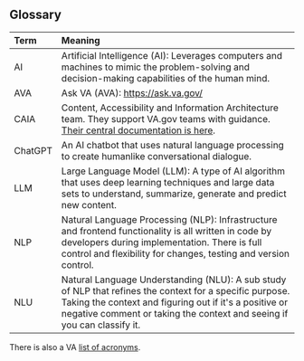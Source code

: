 ## Glossary

|Term|Meaning|
| :-- | :-- |
|AI|Artificial Intelligence (AI): Leverages computers and machines to mimic the problem-solving and decision-making capabilities of the human mind.|
|AVA|Ask VA (AVA): https://ask.va.gov/|
|CAIA|Content, Accessibility and Information Architecture team. They support VA.gov teams with guidance. [Their central documentation is here](https://github.com/department-of-veterans-affairs/va.gov-team/tree/master/teams/CAIA#content-accessibility-and-information-architecture).|
|ChatGPT|An AI chatbot that uses natural language processing to create humanlike conversational dialogue.|
|LLM|Large Language Model (LLM): A type of AI algorithm that uses deep learning techniques and large data sets to understand, summarize, generate and predict new content.|
|NLP|Natural Language Processing (NLP): Infrastructure and frontend functionality is all written in code by developers during implementation. There is full control and flexibility for changes, testing and version control.|
|NLU|Natural Language Understanding (NLU): A sub study of NLP that refines the context for a specific purpose. Taking the context and figuring out if it's a positive or negative comment or taking the context and seeing if you can classify it.|

There is also a VA [list of acronyms](https://github.com/department-of-veterans-affairs/acronyms/blob/master/acronyms.csv).
